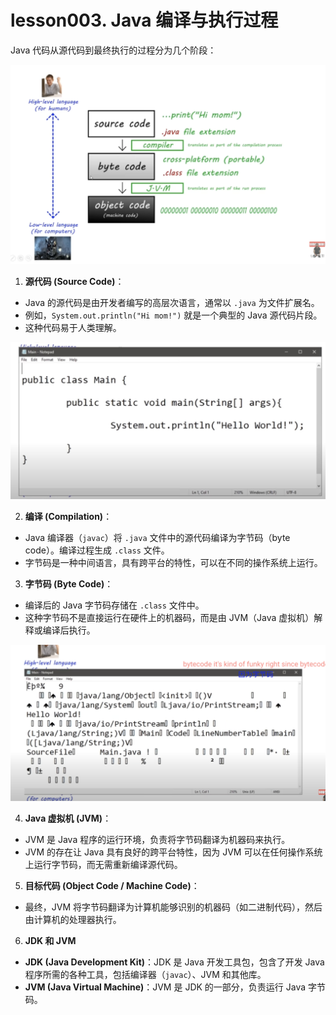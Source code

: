 # lesson003. Java 编译与执行过程

Java 代码从源代码到最终执行的过程分为几个阶段：

![img](../images/1725849713260-3765dbc0-0984-414f-9ce2-dc373cbd6f32.png)

1. **源代码 (Source Code)**：

- Java 的源代码是由开发者编写的高层次语言，通常以 `.java` 为文件扩展名。
- 例如，`System.out.println("Hi mom!")` 就是一个典型的 Java 源代码片段。
- 这种代码易于人类理解。

![img](../images/1725849747746-1acacdc8-e52c-4d81-a1a5-a9f4c818e635.jpeg)

2. **编译 (Compilation)**：

- Java 编译器（`javac`）将 `.java` 文件中的源代码编译为字节码（byte code）。编译过程生成 `.class` 文件。
- 字节码是一种中间语言，具有跨平台的特性，可以在不同的操作系统上运行。

3. **字节码 (Byte Code)**：

- 编译后的 Java 字节码存储在 `.class` 文件中。
- 这种字节码不是直接运行在硬件上的机器码，而是由 JVM（Java 虚拟机）解释或编译后执行。

![img](../images/1725849770727-16c10a7a-c221-4b3b-b30e-c80b0af03791.png)

4. **Java 虚拟机 (JVM)**：

- JVM 是 Java 程序的运行环境，负责将字节码翻译为机器码来执行。
- JVM 的存在让 Java 具有良好的跨平台特性，因为 JVM 可以在任何操作系统上运行字节码，而无需重新编译源代码。

5. **目标代码 (Object Code / Machine Code)**：

- 最终，JVM 将字节码翻译为计算机能够识别的机器码（如二进制代码），然后由计算机的处理器执行。

6. **JDK 和 JVM**

- **JDK (Java Development Kit)**：JDK 是 Java 开发工具包，包含了开发 Java 程序所需的各种工具，包括编译器（`javac`）、JVM 和其他库。
- **JVM (Java Virtual Machine)**：JVM 是 JDK 的一部分，负责运行 Java 字节码。
